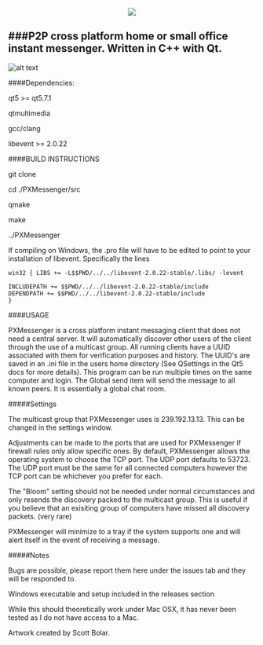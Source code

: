 <p align="center">
  <img src="https://github.com/cbpeckles/PXMessenger/raw/master/src/resources/PXMessenger_TightCrop_100px.png"/>
</p>

###P2P cross platform home or small office instant messenger.  Written in C++ with Qt.
-------------

![alt text](http://i.imgur.com/ipp5QwT.png "PXMessenger")

####Dependencies:

qt5 >= qt5.7.1

qtmultimedia

gcc/clang

libevent >= 2.0.22


####BUILD INSTRUCTIONS

git clone

cd ./PXMessenger/src

qmake

make

../PXMessenger

If compiling on Windows, the .pro file will have to be edited to point to your
installation of libevent.  Specifically the lines

```
win32 { LIBS += -L$$PWD/../../libevent-2.0.22-stable/.libs/ -levent

INCLUDEPATH += $$PWD/../../libevent-2.0.22-stable/include
DEPENDPATH += $$PWD/../../libevent-2.0.22-stable/include
}
```

####USAGE

PXMessenger is a cross platform instant messaging client that does not need a
central server.  It will automatically discover other users of the client
through the use of a multicast group.  All running clients have a UUID
associated with them for verification purposes and history.  The UUID's are
saved in an .ini file in the users home directory (See QSettings in the Qt5 docs
for more details).  This program can be run multiple times on the same computer
and login.  The Global send item will send the message to all known peers.  It
is essentially a global chat room.  

#####Settings

The multicast group that PXMessenger uses is 239.192.13.13.  This can be changed
in the settings window.

Adjustments can be made to the ports that are used for PXMessenger if firewall
rules only allow specific ones.  By default, PXMessenger allows the operating
system to choose the TCP port.  The UDP port defaults to 53723.  The UDP port
must be the same for all connected computers however the TCP port can be
whichever you prefer for each. 

The "Bloom" setting should not be needed under normal circumstances and only
resends the discovery packed to the multicast group.  This is useful if you
believe that an exisiting group of computers have missed all discovery packets.
(very rare)

PXMessenger will minimize to a tray if the system supports one and will alert
itself in the event of receiving a message.

#####Notes

Bugs are possible, please report them here under the issues tab and they will be
responded to.

Windows executable and setup included in the releases section

While this should theoretically work under Mac OSX, it has never been
tested as I do not have access to a Mac.

Artwork created by Scott Bolar.
